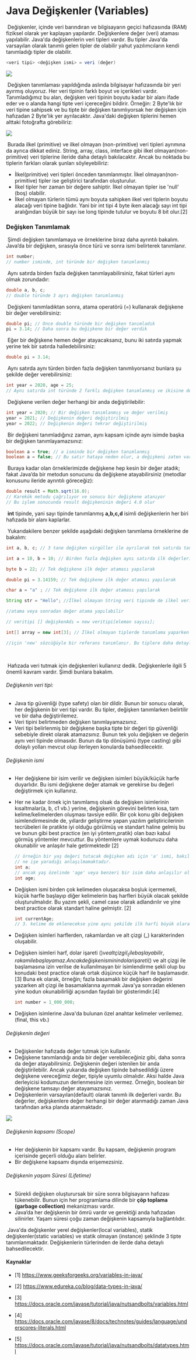 

# Java Değişkenler (Variables)

​		Değişkenler, içinde veri barındıran ve bilgisayarın geçici hafızasında (RAM) fiziksel olarak yer kaplayan yapılardır. Değişkenlere değer (veri) ataması yapılabilir. Java&#39;da değişkenlerin veri tipleri vardır. Bu tipler Java&#39;da varsayılan olarak tanımlı gelen tipler de olabilir yahut yazılımcıların kendi tanımladığı tipler de olabilir.

```java
<veri tipi> <değişken ismi> = veri (değer)
```

<img src="figures/degiskenYapisi.png"  />

​		Değişken tanımlaması yapıldığında aslında bilgisayar hafızasında bir yeri ayırmış oluyoruz. Her veri tipinin farklı boyut ve içerikleri vardır. Tanımladığımız bu alan, değişken veri tipinin boyutu kadar bir alanı ifade eder ve o alanda hangi tipte veri içereceğini bildirir. Örneğin: 2 Byte&#39;lık bir veri tipine sahipsek ve bu tipte bir değişken tanımlıyorsak her değişken için hafızadan 2 Byte&#39;lık yer ayrılacaktır. Java'daki değişken tiplerini hemen alttaki fotoğrafta görebiliriz: 

![](figures/veri-tipleri-1.png)

​		Burada ilkel (primitive) ve ilkel olmayan (non-primitive) veri tipleri ayrımına da ayrıca dikkat ediniz. String, array, class, interface gibi ilkel olmayan(non-primitive) veri tiplerine ileride daha detaylı bakılacaktır. Ancak bu noktada bu tiplerin farkları olarak şunları söyleyebiliriz:

- İlkel(primitive) veri tipleri önceden tanımlanmıştır. İlkel olmayan(non-primitive) tipler ise geliştirici tarafından oluşturulur.
- İlkel tipler her zaman bir değere sahiptir. İlkel olmayan tipler ise 'null' (boş) olabilir.
- İlkel olmayan türlerin tümü aynı boyuta sahipken ilkel veri tiplerin boyutu alacağı veri tipine bağlıdır. Yani bir int tipi 4 byte iken alacağı sayı int tipi aralığından büyük bir sayı ise long tipinde tutulur ve boyutu 8 bit olur.[2]

### Değişken Tanımlamak

​		Şimdi değişken tanımlamaya ve örneklerine biraz daha ayrıntılı bakalım. Java’da bir değişken, sırasıyla önce türü ve sonra ismi belirterek tanımlanır.

```java
int number;
// number isminde, int türünde bir değişken tanımlanmış
```

​		Aynı satırda birden fazla değişken tanımlayabilirsiniz, fakat türleri aynı olmak zorundadır:

```java
double a, b, c;
// double türünde 3 ayrı değişken tanımlanmış
```

​		Değişkeni tanımladıktan sonra, atama operatörü (=) kullanarak değişkene bir değer verebilirsiniz:

```java
double pi; // Önce double türünde bir değişken tanımladık
pi = 3.14; // Daha sonra bu değişkene bir değer verdik
```

​		Eğer bir değişkene hemen değer atayacaksanız, bunu iki satırda yapmak yerine tek bir satırda halledebilirsiniz:

```java
double pi = 3.14;
```

​		Aynı satırda aynı türden birden fazla değişken tanımlıyorsanız bunlara şu şekilde değer verebilirsiniz:

```java
int year = 2020, age = 25;
// Aynı satırda int türünde 2 farklı değişken tanımlanmış ve ikisine de değer verilmiş
```

​		Değişkene verilen değer herhangi bir anda değiştirilebilir:

```java
int year = 2020; // Bir değişken tanımlanmış ve değer verilmiş
year = 2021; // Değişkenin değeri değiştirilmiş
year = 2022; // Değişkenin değeri tekrar değiştirilmiş
```

​		Bir değişkeni tanımladığınız zaman, aynı kapsam içinde aynı isimde başka bir değişken tanımlayamazsınız:

```java
boolean a = true; // a isminde bir değişken tanımlanmış
boolean a = false; // Bu satır hataya neden olur, a değişkeni zaten var
```

​		Buraya kadar olan örneklerimizde değişkene hep kesin bir değer atadık; fakat Java’da bir metodun sonucunu da değişkene atayabilirsiniz (metodlar konusunu ileride ayrıntılı göreceğiz):

```java
double result = Math.sqrt(16.0);
// Karekök metodu çağrılıyor ve sonucu bir değişkene atanıyor
// Bu işlem sonucunda result değişkeninin değeri 4.0 olur
```

​		**int** tipinde, yani sayı tipinde tanımlanmış **a,b,c,d** isimli değişkenlerin her biri hafızada bir alanı kaplarlar.

​		Yukarıdakilere benzer şekilde aşağıdaki değişken tanımlama örneklerine de bakalım:

```java
int a, b, c; // 3 tane değişken virgüller ile ayrılarak tek satırda tanımlanabilir.

int a = 10, b = 10; // Birden fazla değişken aynı satırda ilk değerleri atanarak //tanımlanabilir.

byte b = 22; // Tek değişkene ilk değer ataması yapılarak

double pi = 3.14159; // Tek değişkene ilk değer ataması yapılarak

char a = "a" ; // Tek değişkene ilk değer ataması yapılarak

String str = "Hello"; //İlkel olmayan String veri tipinde de ilkel veri tipleri gibi direkt değer

//atama veya sonradan değer atama yapılabilir

// veritipi [] değişkenAdı = new veritipi[eleman sayısı];

int[] array = new int[3]; // İlkel olmayan tiplerde tanımlama yaparken referans değişkenler oldukları

//için 'new' sözcüğüyle bir referans tanımlanır. Bu tiplere daha detaylı bakılacaktır.
```

​		

​		Hafızada veri tutmak için değişkenleri kullanırız dedik. Değişkenlerle ilgili 5 önemli kavram vardır. Şimdi bunlara bakalım.

###### Değişkenin veri tipi: 

- Java tip güvenliği (type safety) olan bir dildir. Bunun bir sonucu olarak, her değişkenin bir veri tipi vardır. Bu tipler, değişken tanımlarken belirtilir ve bir daha değiştirilemez. 
- Veri tipini belirtmeden değişken tanımlayamazsınız. 
- Veri tipi belirlenmiş bir değişkene başka tipte bir değeri tip güvenliği sebebiyle direkt olarak atamazsınız. Bunun tek yolu değişken ve değerin aynı veri tipinde olmasıdır. Bunun da tip dönüşümü (type casting) gibi dolaylı yolları mevcut olup ilerleyen konularda bahsedilecektir.

###### Değişkenin ismi 

- Her değişkene bir isim verilir ve değişken isimleri büyük/küçük harfe duyarlıdır. Bu ismi değişkene değer atamak ve gerekirse bu değeri değiştirmek için kullanırız. 

- Her ne kadar örnek için tanımlamış olsak da değişken isimlerinin kısaltmalar(a, b, c1 vb.) yerine, değişkenin görevini belirten kısa, tam kelime/kelimelerden oluşması tavsiye edilir. Bir çok konu gibi değişken isimlendirmesinde de, yıllardır geliştirme yapan yazılım geliştiricilerinin tecrübeleri ile pratikte iyi olduğu görülmüş ve standart haline gelmiş bu ve bunun gibi best practice (en iyi yöntem,pratik) olan bazı kabul görmüş yöntemler mevcuttur. Bu yöntemlere uymak kodunuzu daha okunabilir ve anlaşılır hale getirmektedir [2]

  ```java
  // örneğin bir yaş değeri tutacak değişken adı için 'a' ismi, bakıldığı zaman
  // ne işe yaradığı anlaşılmamaktadır.
  int a;
  // ancak yaş özelinde 'age' veya benzeri bir isim daha anlaşılır olacaktır.
  int age;
  ```

- Değişken ismi birden çok kelimeden oluşacaksa boşluk içermemeli, küçük harfle başlayıp diğer kelimelerin baş harfleri büyük olacak şekilde oluşturulmalıdır. Bu yazım şekli, camel case olarak adlandırılır ve yine best practice olarak standart haline gelmiştir. [2]

  ```java
  int currentAge;
  // 3. kelime de eklenecekse yine aynı şekilde ilk harfi büyük olarak devam etmelidir.
  ```

- Değişken isimleri harflerden, rakamlardan ve alt çizgi (_) karakterinden oluşabilir. 

- Değişken isimleri harf, dolar işareti ($) ve alt çizgi (_) ile başlayabilir, rakam ile başlayamaz. Ancak değişken isminin dolar işareti ($) ve alt çizgi ile başlamasına izin verilse de kullanılmayan bir isimlendirme şekli olup bu konudaki best practice olarak ortak düşünce küçük harf ile başlamasıdır. [3] Buna ek olarak, örneğin; fazla basamaklı bir değişken değerini yazarken alt çizgi ile basamaklarına ayırmak Java'ya sonradan eklenen yine kodun okunabilirliği açısından faydalı bir gösterimdir.[4]

  ```java
  int number = 1_000_000;
  ```

- Değişken isimlerine Java'da bulunan özel anahtar kelimeler verilemez. (final, this vb.)

###### Değişkenin değeri 

- Değişkenler hafızada değer tutmak için kullanılır.
- Değişkene tanımlandığı anda bir değer verebileceğiniz gibi, daha sonra da değer atayabilirsiniz. Değişkenin değeri istenilen bir anda değiştirilebilir. Ancak yukarıda değişken tipinde bahsedildiği üzere değişkene vereceğimiz değer, tipiyle uyumlu olmalıdır. Aksi halde Java derleyicisi kodumuzun derlenmesine izin vermez. Örneğin, boolean bir değişkene tamsayı değer atayamazsınız.
- Değişkenlerin varsayılan(default) olarak tanımlı ilk değerleri vardır. Bu değerler, değişkenlere değer herhangi bir değer atanmadığı zaman Java tarafından arka planda atanmaktadır.

![](figures\default-values.PNG)



###### Değişkenin kapsamı (Scope) 

- Her değişkenin bir kapsamı vardır. Bu kapsam, değişkenin program içerisinde geçerli olduğu alanı belirler. 
- Bir değişkene kapsamı dışında erişemezsiniz.

###### Değişkenin yaşam Süresi (Lifetime) 

- Sürekli değişken oluşturursak bir süre sonra bilgisayarın hafızası tükenebilir. Bunun için her programlama dilinde bir **çöp toplama (garbage collection)** mekanizması vardır. 
- Java’da her değişkenin bir ömrü vardır ve gerektiği anda hafızadan silinirler. Yaşam süresi çoğu zaman değişkenin kapsamıyla bağlantılıdır.



​		Java'da değişkenler yerel değişkenler(local variables), statik değişkenler(static variables) ve statik olmayan (instance) şeklinde 3 tipte tanımlanmaktadır. Değişkenlerin türlerinden de ilerde daha detaylı bahsedilecektir. 

#### Kaynaklar

- [1] https://www.geeksforgeeks.org/variables-in-java/

- [2] https://www.edureka.co/blog/data-types-in-java/

- [3] https://docs.oracle.com/javase/tutorial/java/nutsandbolts/variables.html

- [4] https://docs.oracle.com/javase/8/docs/technotes/guides/language/underscores-literals.html

- [5] https://docs.oracle.com/javase/tutorial/java/nutsandbolts/datatypes.html

